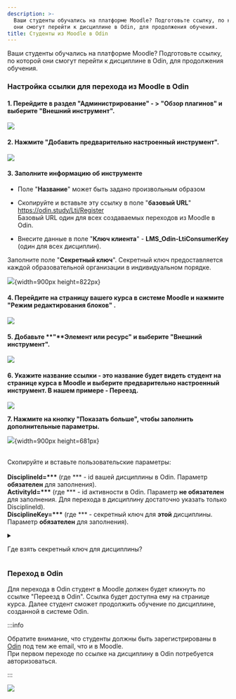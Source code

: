```yaml
---
description: >-
  Ваши студенты обучались на платформе Moodle? Подготовьте ссылку, по которой
  они смогут перейти к дисциплине в Odin, для продолжения обучения.
title: Студенты из Moodle в Odin
---
```


Ваши студенты обучались на платформе Moodle? Подготовьте ссылку, по которой они смогут перейти к дисциплине в Odin, для продолжения обучения.

### Настройка ссылки для перехода из Moodle в Odin

#### 1\. Перейдите в раздел "Администрирование" - >  "Обзор плагинов" и выберите "Внешний инструмент".

![](<./Screenshot_669 (2).png>)

#### 2\. Нажмите "Добавить предварительно настроенный инструмент".

![](./Screenshot_671.png)

#### 3\. Заполните информацию об инструменте

-  Поле "**Название**" может быть задано произвольным образом

-  Скопируйте и вставьте эту ссылку в поле "**базовый URL**" <https://odin.study/Lti/Register>\
   Базовый URL один для всех создаваемых переходов из Moodle в Odin.

-  Внесите данные в поле "**Ключ клиента**" - **LMS_Odin-LtiConsumerKey** (один для всех дисциплин).

Заполните поле "**Секретный ключ**". Секретный ключ предоставляется каждой образовательной организации в индивидуальном порядке.

![](./studenty-iz-moodle-v-odin.jpeg){width=900px height=822px}

#### 4\. Перейдите **на страницу вашего курса** в системе Moodle и нажмите **"Режим редактирования блоков"** .

![](<./image (9) (2) (1).png>)

#### 5\. Добавьте \*\*"\*\*Элемент или ресурс" и выберите "Внешний инструмент".

![](<./image (10) (2) (1).png>)

#### 6\. Укажите название ссылки - это название будет видеть студент на странице курса в Moodle и выберите предварительно настроенный инструмент. В нашем примере  - Переезд.

![](./Screenshot_677.png)

**7\. Нажмите на кнопку "Показать больше", чтобы заполнить дополнительные параметры.**

![](./studenty-iz-moodle-v-odin-2.jpeg){width=900px height=681px}

\
Скопируйте и вставьте пользовательские параметры:\
\
**DisciplineId=\*\*\*** (где \*\*\*  - id вашей дисциплины в Odin. Параметр **обязателен** для заполнения).\
**ActivityId=\*\*\*** (где \*\*\* - id активности в Odin. Параметр **не обязателен** для заполнения. Для перехода в дисциплину достаточно указать только DisciplineId).\
**DisciplineKey=\*\*\*** (где \*\*\* - секретный ключ для **этой** дисциплины. Параметр **обязателен** для заполнения).

<details>

<summary>

Где взять секретный ключ для дисциплины?

</summary>

На странице дисциплины по кнопке "Интеграция с Moodle".

![](<./image (2) (1) (3).png>)

</details>

### Переход в Odin

Для перехода в  Odin студент в  Moodle должен будет  кликнуть по ссылке "Переезд в Odin". Ссылка будет доступна ему на странице курса. Далее студент сможет продолжить обучение по диcциплине, созданной в системе Odin.

:::info 

Обратите внимание, что студенты должны быть зарегистрированы в [Оdin](https://odin.study/ru) под тем же email, что и в Moodle.\
При первом переходе по ссылке на дисциплину в Odin потребуется авторизоваться.

:::

![](./Screenshot_678.png)
